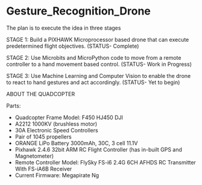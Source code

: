 # Gesture_Recognition_Drone
The plan is to execute the idea in three stages

STAGE 1: Build a PIXHAWK Microprocessor based drone that can execute predetermined flight objectives. (STATUS- Complete)

STAGE 2: Use Microbits and MicroPython code to move from a remote controller to a hand movement based control. (STATUS- Work in Progress)

STAGE 3: Use Machine Learning and Computer Vision to enable the drone to react to hand gestures and act accordingly. (STATUS- Yet to begin)

ABOUT THE QUADCOPTER

Parts:
  * Quadcopter Frame Model: F450 HJ450 DJI
  * A2212 1000KV (brushless motor)
  * 30A Electronic Speed Controllers 
  * Pair of 1045 propellers
  * ORANGE LiPo Battery 3000mAh, 30C, 3 cell 11.1V
  * Pixhawk 2.4.6 32bit ARM RC Flight Controller (has in-built GPS and Magnetometer)
  * Remote Controller Model: FlySky FS-i6 2.4G 6CH AFHDS RC Transmitter With FS-iA6B Receiver
  * Current Firmware: Megapirate Ng
  
